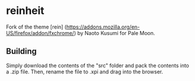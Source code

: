 # reinheit
Fork of the theme [rein] (https://addons.mozilla.org/en-US/firefox/addon/fxchrome/) by Naoto Kusumi for Pale Moon.

## Building
Simply download the contents of the "src" folder  and pack the contents into a .zip file. Then, rename the file to .xpi and drag into the browser.
